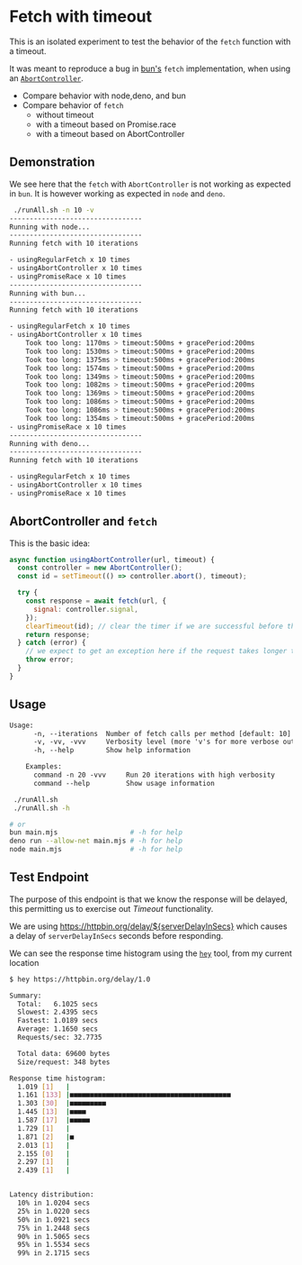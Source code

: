 # Fetch with timeout

This is an isolated experiment to test the behavior of the `fetch` function with a timeout.

It was meant to reproduce a bug in [bun's](https://bun.sh/) `fetch` implementation, when using an [`AbortController`](https://developer.mozilla.org/en-US/docs/Web/API/AbortController).

- Compare behavior with node,deno, and bun
- Compare behavior of `fetch`
  - without timeout
  - with a timeout based on Promise.race
  - with a timeout based on AbortController

## Demonstration

We see here that the `fetch` with `AbortController` is not working as expected in `bun`.
It is however working as expected in `node` and `deno`.

```bash
 ./runAll.sh -n 10 -v
---------------------------------
Running with node...
---------------------------------
Running fetch with 10 iterations

- usingRegularFetch x 10 times
- usingAbortController x 10 times
- usingPromiseRace x 10 times
---------------------------------
Running with bun...
---------------------------------
Running fetch with 10 iterations

- usingRegularFetch x 10 times
- usingAbortController x 10 times
    Took too long: 1170ms > timeout:500ms + gracePeriod:200ms
    Took too long: 1530ms > timeout:500ms + gracePeriod:200ms
    Took too long: 1375ms > timeout:500ms + gracePeriod:200ms
    Took too long: 1574ms > timeout:500ms + gracePeriod:200ms
    Took too long: 1349ms > timeout:500ms + gracePeriod:200ms
    Took too long: 1082ms > timeout:500ms + gracePeriod:200ms
    Took too long: 1369ms > timeout:500ms + gracePeriod:200ms
    Took too long: 1086ms > timeout:500ms + gracePeriod:200ms
    Took too long: 1086ms > timeout:500ms + gracePeriod:200ms
    Took too long: 1354ms > timeout:500ms + gracePeriod:200ms
- usingPromiseRace x 10 times
---------------------------------
Running with deno...
---------------------------------
Running fetch with 10 iterations

- usingRegularFetch x 10 times
- usingAbortController x 10 times
- usingPromiseRace x 10 times
```

## AbortController and `fetch`

This is the basic idea:

```javascript
async function usingAbortController(url, timeout) {
  const controller = new AbortController();
  const id = setTimeout(() => controller.abort(), timeout);

  try {
    const response = await fetch(url, {
      signal: controller.signal,
    });
    clearTimeout(id); // clear the timer if we are successful before the timeout
    return response;
  } catch (error) {
    // we expect to get an exception here if the request takes longer than `timeout`
    throw error;
  }
}
```

## Usage

```txt
Usage:
      -n, --iterations  Number of fetch calls per method [default: 10]
      -v, -vv, -vvv     Verbosity level (more 'v's for more verbose output)
      -h, --help        Show help information

    Examples:
      command -n 20 -vvv     Run 20 iterations with high verbosity
      command --help         Show usage information
```

```bash
 ./runAll.sh
 ./runAll.sh -h

# or
bun main.mjs                  # -h for help
deno run --allow-net main.mjs # -h for help
node main.mjs                 # -h for help
```

## Test Endpoint

The purpose of this endpoint is that we know the response will be delayed, this permitting us to exercise out _Timeout_ functionality.

We are using <https://httpbin.org/delay/${serverDelayInSecs}>
which causes a delay of `serverDelayInSecs` seconds before responding.

We can see the response time histogram using the [`hey`](https://github.com/rakyll/hey) tool, from my current location

```bash
$ hey https://httpbin.org/delay/1.0

Summary:
  Total:   6.1025 secs
  Slowest: 2.4395 secs
  Fastest: 1.0189 secs
  Average: 1.1650 secs
  Requests/sec: 32.7735

  Total data: 69600 bytes
  Size/request: 348 bytes

Response time histogram:
  1.019 [1]   |
  1.161 [133] |■■■■■■■■■■■■■■■■■■■■■■■■■■■■■■■■■■■■■■■■
  1.303 [30]  |■■■■■■■■■
  1.445 [13]  |■■■■
  1.587 [17]  |■■■■■
  1.729 [1]   |
  1.871 [2]   |■
  2.013 [1]   |
  2.155 [0]   |
  2.297 [1]   |
  2.439 [1]   |


Latency distribution:
  10% in 1.0204 secs
  25% in 1.0220 secs
  50% in 1.0921 secs
  75% in 1.2448 secs
  90% in 1.5065 secs
  95% in 1.5534 secs
  99% in 2.1715 secs
```
